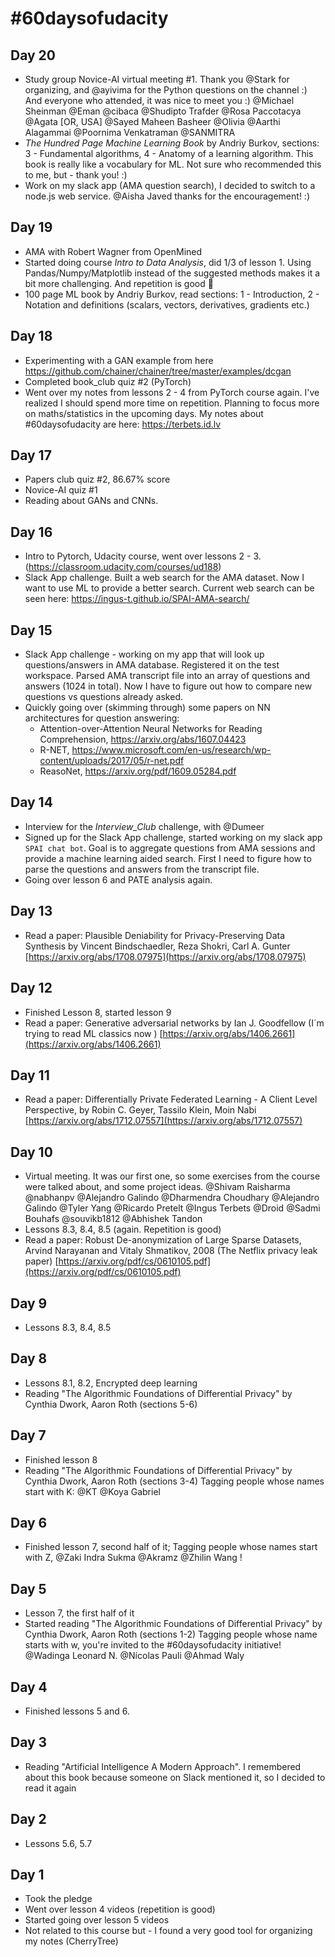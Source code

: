 # #60daysofudacity

## Day 20
* Study group Novice-AI virtual meeting #1. Thank you @Stark for organizing, and @ayivima for the Python questions on the channel :) And everyone who attended, it was nice to meet you :)
@Michael Sheinman @Eman @cibaca @Shudipto Trafder @Rosa Paccotacya @Agata [OR, USA] @Sayed Maheen Basheer @Olivia  @Aarthi Alagammai  @Poornima Venkatraman @SANMITRA 
* _The Hundred Page Machine Learning Book_ by Andriy Burkov, sections: 3 - Fundamental algorithms, 4 - Anatomy of a learning algorithm. This book is really like a vocabulary for ML. Not sure who recommended this to me, but - thank you! :)
* Work on my slack app (AMA question search), I decided to switch to a node.js web service.
@Aisha Javed thanks for the encouragement! :)

## Day 19
* AMA with Robert Wagner from OpenMined
* Started doing course _Intro to Data Analysis_, did 1/3 of lesson 1. Using Pandas/Numpy/Matplotlib instead of the suggested methods makes it a bit more challenging. And repetition is good :slightly_smiling_face:
* 100 page ML book by Andriy Burkov, read sections: 1 - Introduction, 2 - Notation and definitions (scalars, vectors, derivatives, gradients etc.)

## Day 18
* Experimenting with a GAN example from here https://github.com/chainer/chainer/tree/master/examples/dcgan
* Completed book_club quiz #2 (PyTorch)
* Went over my notes from lessons 2 - 4 from PyTorch course again. I've realized I should spend more time on repetition. Planning to focus more on maths/statistics in the upcoming days.
My notes about #60daysofudacity are here:  https://terbets.id.lv

## Day 17
* Papers club quiz #2, 86.67% score
* Novice-AI quiz #1
* Reading about GANs and CNNs.

## Day 16
* Intro to Pytorch, Udacity course, went over lessons 2 - 3. (https://classroom.udacity.com/courses/ud188)
* Slack App challenge. Built a web search for the AMA dataset. Now I want to use ML to provide a better search. Current web search can be seen here: https://ingus-t.github.io/SPAI-AMA-search/  

## Day 15
* Slack App challenge - working on my app that will look up questions/answers in AMA database. Registered it on the test workspace.
Parsed AMA transcript file into an array of questions and answers (1024 in total). Now I have to figure out how to compare new questions vs questions already asked.
* Quickly going over (skimming through) some papers on NN architectures for question answering:
  * Attention-over-Attention Neural Networks for Reading Comprehension, https://arxiv.org/abs/1607.04423
  * R-NET, https://www.microsoft.com/en-us/research/wp-content/uploads/2017/05/r-net.pdf
  * ReasoNet, https://arxiv.org/pdf/1609.05284.pdf

## Day 14
* Interview for the *Interview_Club* challenge, with @Dumeer
* Signed up for the Slack App challenge, started working on my slack app `SPAI chat bot`. Goal is to aggregate questions from AMA sessions and provide a machine learning aided search. First I need to figure how to parse the questions and answers from the transcript file.
* Going over lesson 6 and PATE analysis again.

## Day 13
* Read a paper:  Plausible Deniability for Privacy-Preserving Data Synthesis by Vincent Bindschaedler, Reza Shokri, Carl A. Gunter
[https://arxiv.org/abs/1708.07975](https://arxiv.org/abs/1708.07975)

## Day 12
* Finished Lesson 8, started lesson 9
* Read a paper: Generative adversarial networks by Ian J. Goodfellow (I´m trying to read ML classics now )
[https://arxiv.org/abs/1406.2661](https://arxiv.org/abs/1406.2661)

## Day 11
* Read a paper: Differentially Private Federated Learning - A Client Level Perspective, by Robin C. Geyer, Tassilo Klein, Moin Nabi
[https://arxiv.org/abs/1712.07557](https://arxiv.org/abs/1712.07557)

## Day 10
* Virtual meeting. It was our first one, so some exercises from the course were talked about, and some project ideas.
@Shivam Raisharma @nabhanpv @Alejandro Galindo @Dharmendra Choudhary @Alejandro Galindo @Tyler Yang @Ricardo Pretelt @Ingus Terbets @Droid @Sadmi Bouhafs @souvikb1812 @Abhishek Tandon
* Lessons 8.3, 8.4, 8.5 (again. Repetition is good)
* Read a paper: Robust De-anonymization of Large Sparse Datasets, Arvind Narayanan and Vitaly Shmatikov, 2008 (The Netflix privacy leak paper)
[https://arxiv.org/pdf/cs/0610105.pdf](https://arxiv.org/pdf/cs/0610105.pdf)

## Day 9
* Lessons 8.3, 8.4, 8.5

## Day 8
* Lessons 8.1, 8.2, Encrypted deep learning
* Reading "The Algorithmic Foundations of Differential Privacy" by Cynthia Dwork, Aaron Roth (sections 5-6)

## Day 7
* Finished lesson 8
* Reading "The Algorithmic Foundations of Differential Privacy" by Cynthia Dwork, Aaron Roth (sections 3-4)
Tagging people whose names start with K: @KT @Koya Gabriel

## Day 6
* Finished lesson 7, second half of it;
Tagging people whose names start with Z, @Zaki Indra Sukma @Akramz @Zhilin Wang !

## Day 5
* Lesson 7, the first half of it
* Started reading "The Algorithmic Foundations of Differential Privacy" by Cynthia Dwork, Aaron Roth (sections 1-2)
Tagging people whose name starts with w, you're invited to the #60daysofudacity initiative!
@Wadinga Leonard N. @Nícolas Pauli @Ahmad Waly

## Day 4
* Finished lessons 5 and 6.

## Day 3
* Reading "Artificial Intelligence A Modern Approach". I remembered about this book because someone on Slack mentioned it, so I decided to read it again 

## Day 2
* Lessons 5.6, 5.7

## Day 1
* Took the pledge
* Went over lesson 4 videos (repetition is good)
* Started going over lesson 5 videos
* Not related to this course but - I found a very good tool for organizing my notes (CherryTree) 
